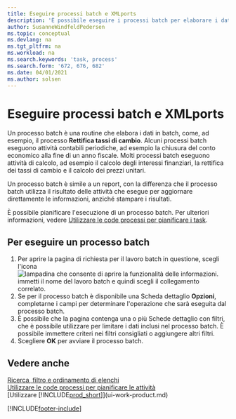 ```yaml
---
title: Eseguire processi batch e XMLports
description: 'È possibile eseguire i processi batch per elaborare i dati e aggiornare le informazioni, ad esempio, per attività contabili periodiche oppure per effettuare dei calcoli.'
author: SusanneWindfeldPedersen
ms.topic: conceptual
ms.devlang: na
ms.tgt_pltfrm: na
ms.workload: na
ms.search.keywords: 'task, process'
ms.search.form: '672, 676, 682'
ms.date: 04/01/2021
ms.author: solsen
---
```

# <a name="run-batch-jobs-and-xmlports"></a><a name="run-batch-jobs-and-xmlports"></a>Eseguire processi batch e XMLports

Un processo batch è una routine che elabora i dati in batch, come, ad esempio, il processo **Rettifica tassi di cambio**. Alcuni processi batch eseguono attività contabili periodiche, ad esempio la chiusura del conto economico alla fine di un anno fiscale. Molti processi batch eseguono attività di calcolo, ad esempio il calcolo degli interessi finanziari, la rettifica dei tassi di cambio e il calcolo dei prezzi unitari.

Un processo batch è simile a un report, con la differenza che il processo batch utilizza il risultato delle attività che esegue per aggiornare direttamente le informazioni, anziché stampare i risultati.

È possibile pianificare l'esecuzione di un processo batch. Per ulteriori informazioni, vedere [Utilizzare le code processi per pianificare i task](admin-job-queues-schedule-tasks.md).

## <a name="to-run-a-batch-job"></a><a name="to-run-a-batch-job"></a>Per eseguire un processo batch
1. Per aprire la pagina di richiesta per il lavoro batch in questione, scegli l'icona ![lampadina che consente di aprire la funzionalità delle informazioni.](media/ui-search/search_small.png "Dimmi cosa vuoi fare") immetti il nome del lavoro batch e quindi scegli il collegamento correlato.
2. Se per il processo batch è disponibile una Scheda dettaglio **Opzioni**, completarne i campi per determinare l'operazione che sarà eseguita dal processo batch.
3. È possibile che la pagina contenga una o più Schede dettaglio con filtri, che è possibile utilizzare per limitare i dati inclusi nel processo batch. È possibile immettere criteri nei filtri consigliati o aggiungere altri filtri.
4. Scegliere **OK** per avviare il processo batch.

## <a name="see-also"></a><a name="see-also"></a>Vedere anche
[Ricerca, filtro e ordinamento di elenchi](ui-enter-criteria-filters.md)  
[Utilizzare le code processi per pianificare le attività](admin-job-queues-schedule-tasks.md)  
[Utilizzare [!INCLUDE[prod_short](includes/prod_short.md)]](ui-work-product.md)


[!INCLUDE[footer-include](includes/footer-banner.md)]
